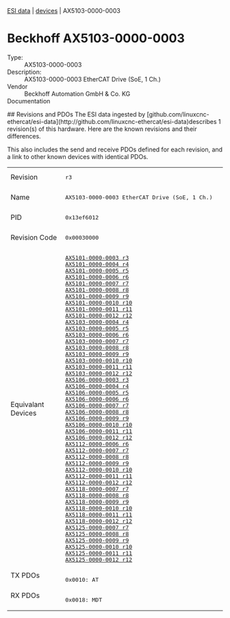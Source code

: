 <div class="nav"><a href="/esi-data">ESI data</a> | <a href="/esi-data/devices">devices</a> | AX5103-0000-0003</div>

#  Beckhoff AX5103-0000-0003

<dl>
  <dt>Type:</dt><dd>AX5103-0000-0003</dd>
  <dt>Description:</dt><dd>AX5103-0000-0003 EtherCAT Drive (SoE, 1 Ch.)</dd>
  <dt>Vendor</dt><dd>Beckhoff Automation GmbH & Co. KG</dd>
  <dt>Documentation</dt><dd><a href=""></a></dd>
</dl>
## Revisions and PDOs
The ESI data ingested by [github.com/linuxcnc-ethercat/esi-data](http://github.com/linuxcnc-ethercat/esi-data)describes 1 revision(s) of this hardware.  Here are the known revisions and their differences.

This also includes the send and receive PDOs defined for each revision, and a link to other known devices with identical PDOs.

<table>
<tr >
<td class="first">Revision</td>
<td ><pre>r3</pre></td>
</tr>
<tr >
<td class="first">Name</td>
<td ><pre>AX5103-0000-0003 EtherCAT Drive (SoE, 1 Ch.)</pre></td>
</tr>
<tr >
<td class="first">PID</td>
<td ><pre>0x13ef6012</pre></td>
</tr>
<tr >
<td class="first">Revision Code</td>
<td ><pre>0x00030000</pre></td>
</tr>
<tr >
<td class="first">Equivalant Devices</td>
<td ><pre><a href="AX5101-0000-0003">AX5101-0000-0003 r3</a><br/><a href="AX5101-0000-0004">AX5101-0000-0004 r4</a><br/><a href="AX5101-0000-0005">AX5101-0000-0005 r5</a><br/><a href="AX5101-0000-0006">AX5101-0000-0006 r6</a><br/><a href="AX5101-0000-0007">AX5101-0000-0007 r7</a><br/><a href="AX5101-0000-0008">AX5101-0000-0008 r8</a><br/><a href="AX5101-0000-0009">AX5101-0000-0009 r9</a><br/><a href="AX5101-0000-0010">AX5101-0000-0010 r10</a><br/><a href="AX5101-0000-0011">AX5101-0000-0011 r11</a><br/><a href="AX5101-0000-0012">AX5101-0000-0012 r12</a><br/><a href="AX5103-0000-0004">AX5103-0000-0004 r4</a><br/><a href="AX5103-0000-0005">AX5103-0000-0005 r5</a><br/><a href="AX5103-0000-0006">AX5103-0000-0006 r6</a><br/><a href="AX5103-0000-0007">AX5103-0000-0007 r7</a><br/><a href="AX5103-0000-0008">AX5103-0000-0008 r8</a><br/><a href="AX5103-0000-0009">AX5103-0000-0009 r9</a><br/><a href="AX5103-0000-0010">AX5103-0000-0010 r10</a><br/><a href="AX5103-0000-0011">AX5103-0000-0011 r11</a><br/><a href="AX5103-0000-0012">AX5103-0000-0012 r12</a><br/><a href="AX5106-0000-0003">AX5106-0000-0003 r3</a><br/><a href="AX5106-0000-0004">AX5106-0000-0004 r4</a><br/><a href="AX5106-0000-0005">AX5106-0000-0005 r5</a><br/><a href="AX5106-0000-0006">AX5106-0000-0006 r6</a><br/><a href="AX5106-0000-0007">AX5106-0000-0007 r7</a><br/><a href="AX5106-0000-0008">AX5106-0000-0008 r8</a><br/><a href="AX5106-0000-0009">AX5106-0000-0009 r9</a><br/><a href="AX5106-0000-0010">AX5106-0000-0010 r10</a><br/><a href="AX5106-0000-0011">AX5106-0000-0011 r11</a><br/><a href="AX5106-0000-0012">AX5106-0000-0012 r12</a><br/><a href="AX5112-0000-0006">AX5112-0000-0006 r6</a><br/><a href="AX5112-0000-0007">AX5112-0000-0007 r7</a><br/><a href="AX5112-0000-0008">AX5112-0000-0008 r8</a><br/><a href="AX5112-0000-0009">AX5112-0000-0009 r9</a><br/><a href="AX5112-0000-0010">AX5112-0000-0010 r10</a><br/><a href="AX5112-0000-0011">AX5112-0000-0011 r11</a><br/><a href="AX5112-0000-0012">AX5112-0000-0012 r12</a><br/><a href="AX5118-0000-0007">AX5118-0000-0007 r7</a><br/><a href="AX5118-0000-0008">AX5118-0000-0008 r8</a><br/><a href="AX5118-0000-0009">AX5118-0000-0009 r9</a><br/><a href="AX5118-0000-0010">AX5118-0000-0010 r10</a><br/><a href="AX5118-0000-0011">AX5118-0000-0011 r11</a><br/><a href="AX5118-0000-0012">AX5118-0000-0012 r12</a><br/><a href="AX5125-0000-0007">AX5125-0000-0007 r7</a><br/><a href="AX5125-0000-0008">AX5125-0000-0008 r8</a><br/><a href="AX5125-0000-0009">AX5125-0000-0009 r9</a><br/><a href="AX5125-0000-0010">AX5125-0000-0010 r10</a><br/><a href="AX5125-0000-0011">AX5125-0000-0011 r11</a><br/><a href="AX5125-0000-0012">AX5125-0000-0012 r12</a></pre></td>
</tr>
<tr class="txpdo pdosection">
<td class="first" rowspan=1 valign=top>TX PDOs</td>
<td><pre>0x0010: AT</pre></td>
<td></td>
</tr>
<tr class="rxpdo pdosection">
<td class="first" rowspan=1 valign=top>RX PDOs</td>
<td><pre>0x0018: MDT</pre></td>
<td></td>
</tr>
</table>
